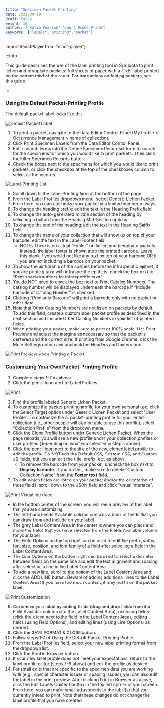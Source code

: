 ```yaml
---
title: "Specimen Packet Printing"
date: 2021-09-29
draft: false
weight: 10
authors: ["Katie Pearson","Laura Rocha Prado"]
keywords: ["labels","printing","packet"]
---
```


import ReactPlayer from "react-player";

:::info

This guide describes the use of the label printing tool in Symbiota to print lichen and bryophyte packets: full sheets of paper with a 3”x5” label printed on the bottom third of the sheet. For instructions on folding packets, see [this guide](https://core.ac.uk/download/pdf/151510978.pdf).

:::

<ReactPlayer
  playing={false}
  controls
  url="http://www.youtube.com/watch?v=_1_QN4e_N9A"
/>

### Using the Default Packet-Printing Profile

The default packet label looks like this:

![Default Packet Label](/img/printdefaultpacket.png)

1. To print a packet, navigate to the Data Editor Control Panel (My Profile > Occurrence Management > name of collection).
2. Click Print Specimen Labels from the Data Editor Control Panel.
3. Enter search terms into the Define Specimen Recordset form to search for the specimens for which you would like to print packets. Then click the Filter Specimen Records button.
4. Check the boxes next to the specimens for which you would like to print packets, or click the checkbox at the top of the checkboxes column to select all the records.

![Label Printing List](/img/printpacketlist.png)

5. Scroll down to the Label Printing form at the bottom of the page.
6. From the Label Profiles dropdown menu, select Generic Lichen Packet.
7. From here, you can customize your packet in a limited number of ways:
  1. To change the heading prefix: edit the text in the Heading Prefix field
  2. To change the auto-generated middle section of the heading by selecting a button from the Heading Mid-Section options.
  3. To change the end of the heading: edit the text in the Heading Suffix field
  4. To change the name of your collection that will show up on top of your barcode: edit the text in the Label Footer field
      * NOTE: There is no actual “Footer” on lichen and bryophyte packets. Instead, the label footer is shown atop the printed barcode. Leave this blank if you would not like any text on top of your barcode OR if you are not including a barcode on your packet
  5. To show the authorship of the species before the infraspecific epithet, if you are printing taxa with infraspecific epithets: check the box next to “Print species authors for infraspecific taxa”
  6. You do NOT need to check the box next to Print Catalog Numbers. The catalog number will be displayed underneath the barcode if “Include barcode of Catalog Number” is checked.
  7. Clicking “Print only Barcode” will print a barcode only with no packet or other data
  8. Note that Other Catalog Numbers are not listed on packets by default. To add this field, create a custom label packet profile as described in the next section and include Other Catalog Numbers in your list of printed fields.
8. When printing your packet, make sure to print at 100% scale. Use Print Preview and adjust the margins as necessary so that the packet is centered and the correct size. If printing from Google Chrome, click the More Settings option and uncheck the Headers and footers box.

![Print Preview when Printing a Packet](/img/printpreviewpacket.png)

### Customizing Your Own Packet-Printing Profile
1. Complete steps 1-7 as above.
2. Click the pencil icon next to Label Profiles.

![Print](/img/printprofile.png)

3. Find the profile labeled Generic Lichen Packet.
4. To customize the packet-printing profile for your own personal use, click the Select Target option under Generic Lichen Packet and select “User Profile”. To customize the 5. packet-printing profile for your entire collection (i.e., other people will also be able to use this profile), select “Collection Profile” from the dropdown menu.
5. Click the Clone Profile button under Generic Lichen Packet. When the page reloads, you will see a new profile under your collection profiles or user profiles (depending on what you selected in step 5 above).
6. Click the pencil icon next to the title of the new, cloned label profile to edit the profile. Do NOT edit the Default CSS, Custom CSS, and Custom JS fields, but you can edit the title, prefix, etc. as above.
    * To remove the barcode from your packet, uncheck the box next to **Display barcode**. If you do this, make sure to delete “Custom Collection Name” from the **Footer text** field.
7. To edit which fields are listed on your packet and/or the orientation of those fields, scroll down to the JSON field and click “visual interface”.

![Print Visual Interface](/img/printvisualinterface.png)

  * In the bottom center of the screen, you will see a preview of the label that you are customizing.
  * The left-hand Fields Available column contains a bank of fields that you can draw from and include on your label
  * The grey Label Content Area in the center is where you can place and move the fields that you have selected from the Fields Available column for your label
  * The Field Options on the top right can be used to edit the prefix, suffix, font size, position, and font family of a field after selecting a field in the Label Content Area. 
  * The Line Options on the bottom right can be used to select a delimiter between fields on the same line and edit the text alignment and spacing after selecting a line in the Label Content Area.
  * To add a new line, scroll to the bottom of the Label Content Area and click the ADD LINE button. Beware of adding additional lines to the Label Content Area! If you have too much content, it may not fit on the packet label.
    
![Print Customization](/img/printcustomize.png)

8. Customize your label by adding fields (drag and drop fields from the Field Available column into the Label Content Area), removing fields (click the x icon next to the field in the Label Content Area), editing fields (using Field Options), and editing lines (using Line Options) as desired.
9. Click the SAVE FORMAT & CLOSE button.
10. Follow steps 1-7 of Using the Default Packet-Printing Profile.
11. From the Label Profiles field, select your new label printing format from the dropdown list.
12. Click the Print in Browser button.
13. If your new label profile does not meet your expectations, return to the label profile editor (steps 7-9 above) and edit the profile as desired.
14. For small edits that are specific to the specimen data you are working with (e.g., special character issues or spacing issues), you can also edit the label in the print preview. After clicking Print in Browser as above, click the Edit Labels Content button in the top left corner of your screen. From here, you can make small adjustments to the label(s) that you currently intend to print. Note that these changes do not change the label profile that you have created.
